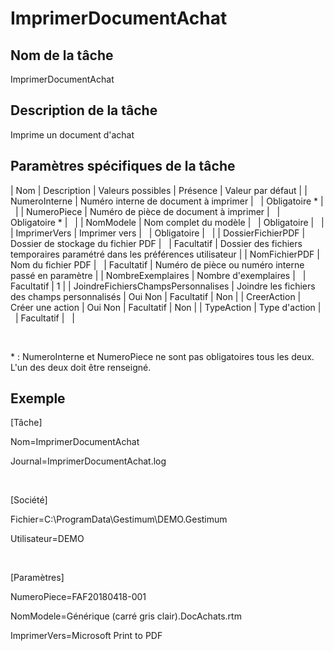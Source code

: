 # ImprimerDocumentAchat

## Nom de la tâche


ImprimerDocumentAchat


## Description de la tâche


Imprime un document d'achat


## Paramètres spécifiques de la tâche










| Nom | Description | Valeurs possibles | Présence | Valeur par défaut |
| NumeroInterne | Numéro interne de document à imprimer |   | Obligatoire \* |   |
| NumeroPiece | Numéro de pièce de document à imprimer |   | Obligatoire \* |   |
| NomModele | Nom complet du modèle |   | Obligatoire |   |
| ImprimerVers | Imprimer vers |   | Obligatoire |   |
| DossierFichierPDF | Dossier de stockage du fichier PDF |   | Facultatif | Dossier des fichiers temporaires paramétré dans les préférences utilisateur |
| NomFichierPDF | Nom du fichier PDF |   | Facultatif | Numéro de pièce ou numéro interne passé en paramètre |
| NombreExemplaires | Nombre d'exemplaires |   | Facultatif | 1 |
| JoindreFichiersChampsPersonnalises | Joindre les fichiers des champs personnalisés | Oui
Non | Facultatif | Non |
| CreerAction | Créer une action | Oui
Non | Facultatif | Non |
| TypeAction | Type d'action |   | Facultatif |   |


 


\* : NumeroInterne et NumeroPiece ne sont pas obligatoires tous les deux. L'un des deux doit être renseigné.


## Exemple


[Tâche]


Nom=ImprimerDocumentAchat


Journal=ImprimerDocumentAchat.log


 


[Société]


Fichier=C:\ProgramData\Gestimum\DEMO.Gestimum


Utilisateur=DEMO


 


[Paramètres]


NumeroPiece=FAF20180418-001


NomModele=Générique (carré gris clair).DocAchats.rtm


ImprimerVers=Microsoft Print to PDF


